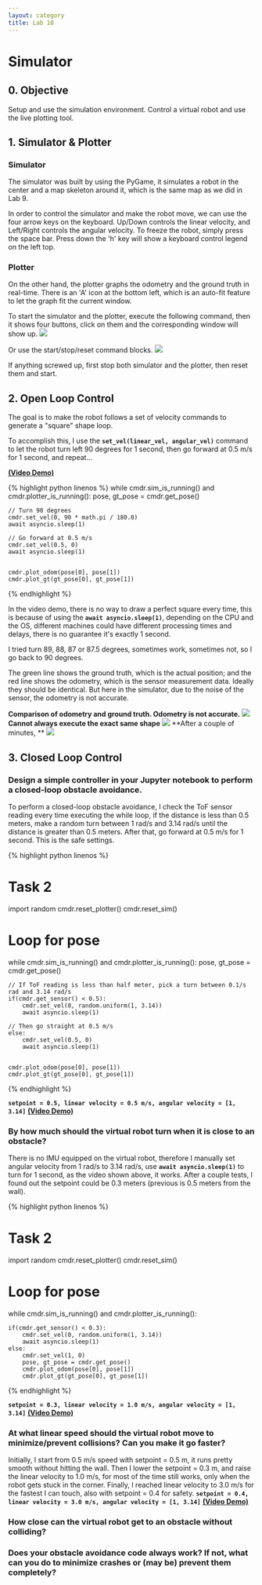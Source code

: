 ```yaml
---
layout: category
title: Lab 10
---
```


# Simulator

## 0. Objective
Setup and use the simulation environment. Control a virtual robot and use the live plotting tool.

## 1. Simulator & Plotter
### Simulator
The simulator was built by using the PyGame, it simulates a robot in the center and a map skeleton around it, which is the same map as we did in Lab 9.

In order to control the simulator and make the robot move, we can use the four arrow keys on the keyboard. Up/Down controls the linear velocity, and Left/Right controls the angular velocity. To freeze the robot, simply press the space bar. Press down the 'h' key will show a keyboard control legend on the left top.

### Plotter
On the other hand, the plotter graphs the odometry and the ground truth in real-time. There is an 'A' icon at the bottom left, which is an auto-fit feature to let the graph fit the current window.


To start the simulator and the plotter, execute the following command, then it shows four buttons, click on them and the corresponding window will show up.
![](https://github.com/soulkun/ECE5960-Fast-Robots/raw/main/labs/10/1.jpg)

Or use the start/stop/reset command blocks.
![](https://github.com/soulkun/ECE5960-Fast-Robots/raw/main/labs/10/2.jpg)


If anything screwed up, first stop both simulator and the plotter, then reset them and start.

## 2. Open Loop Control
The goal is to make the robot follows a set of velocity commands to generate a "square" shape loop.

To accomplish this, I use the **`set_vel(linear_vel, angular_vel)`** command to let the robot turn left 90 degrees for 1 second, then go forward at 0.5 m/s for 1 second, and repeat...

**[(Video Demo)](https://youtu.be/v4pSWZYt0R4)**

{% highlight python linenos %}
while cmdr.sim_is_running() and cmdr.plotter_is_running():
    pose, gt_pose = cmdr.get_pose()
    
    // Turn 90 degrees
    cmdr.set_vel(0, 90 * math.pi / 180.0)
    await asyncio.sleep(1)
    
    // Go forward at 0.5 m/s
    cmdr.set_vel(0.5, 0)
    await asyncio.sleep(1)

    
    cmdr.plot_odom(pose[0], pose[1])
    cmdr.plot_gt(gt_pose[0], gt_pose[1])
{% endhighlight %}

In the video demo, there is no way to draw a perfect square every time, this is because of using the **`await asyncio.sleep(1)`**, depending on the CPU and the OS, different machines could have different processing times and delays, there is no guarantee it's exactly 1 second.

I tried turn 89, 88, 87 or 87.5 degrees, sometimes work, sometimes not, so I go back to 90 degrees.

The green line shows the ground truth, which is the actual position; and the red line shows the odometry, which is the sensor measurement data. Ideally they should be identical. But here in the simulator, due to the noise of the sensor, the odometry is not accurate.

**Comparison of odometry and ground truth. Odometry is not accurate.**
![](https://github.com/soulkun/ECE5960-Fast-Robots/raw/main/labs/10/3.jpg)
**Cannot always execute the exact same shape**
![](https://github.com/soulkun/ECE5960-Fast-Robots/raw/main/labs/10/4.jpg)
**After a couple of minutes, **
![](https://github.com/soulkun/ECE5960-Fast-Robots/raw/main/labs/10/5.jpg)


## 3. Closed Loop Control

### Design a simple controller in your Jupyter notebook to perform a closed-loop obstacle avoidance.
To perform a closed-loop obstacle avoidance, I check the ToF sensor reading every time executing the while loop, if the distance is less than 0.5 meters, make a random turn between 1 rad/s and 3.14 rad/s until the distance is greater than 0.5 meters. After that, go forward at 0.5 m/s for 1 second. This is the safe settings.

{% highlight python linenos %}
# Task 2
import random
cmdr.reset_plotter()
cmdr.reset_sim()

# Loop for pose
while cmdr.sim_is_running() and cmdr.plotter_is_running():
    pose, gt_pose = cmdr.get_pose()
    
    // If ToF reading is less than half meter, pick a turn between 0.1/s rad and 3.14 rad/s
    if(cmdr.get_sensor() < 0.5):
        cmdr.set_vel(0, random.uniform(1, 3.14))
        await asyncio.sleep(1)

    // Then go straight at 0.5 m/s
    else:
        cmdr.set_vel(0.5, 0)
        await asyncio.sleep(1)

    
    cmdr.plot_odom(pose[0], pose[1])
    cmdr.plot_gt(gt_pose[0], gt_pose[1])
{% endhighlight %}

**`setpoint = 0.5, linear velocity = 0.5 m/s, angular velocity = [1, 3.14]`** **[(Video Demo)](https://youtu.be/BQ-BUjWXqn8)**


### By how much should the virtual robot turn when it is close to an obstacle?
There is no IMU equipped on the virtual robot, therefore I manually set angular velocity from 1 rad/s to 3.14 rad/s, use **`await asyncio.sleep(1)`** to turn for 1 second, as the video shown above, it works. After a couple tests, I found out the setpoint could be 0.3 meters (previous is 0.5 meters from the wall).

{% highlight python linenos %}
# Task 2
import random
cmdr.reset_plotter()
cmdr.reset_sim()

# Loop for pose
while cmdr.sim_is_running() and cmdr.plotter_is_running():
    
    
    if(cmdr.get_sensor() < 0.3):
        cmdr.set_vel(0, random.uniform(1, 3.14))
        await asyncio.sleep(1)
    else:
        cmdr.set_vel(1, 0)
        pose, gt_pose = cmdr.get_pose()
        cmdr.plot_odom(pose[0], pose[1])
        cmdr.plot_gt(gt_pose[0], gt_pose[1])
{% endhighlight %}

**`setpoint = 0.3, linear velocity = 1.0 m/s, angular velocity = [1, 3.14]`** **[(Video Demo)](https://youtu.be/VrqTkqzJ4w0)**

### At what linear speed should the virtual robot move to minimize/prevent collisions? Can you make it go faster?
Initially, I start from 0.5 m/s speed with setpoint = 0.5 m, it runs pretty smooth without hitting the wall. Then I lower the setpoint = 0.3 m, and raise the linear velocity to 1.0 m/s, for most of the time still works, only when the robot gets stuck in the corner. Finally, I reached linear velocity to 3.0 m/s for the fastest I can touch, also with setpoint = 0.4 for safety.
**`setpoint = 0.4, linear velocity = 3.0 m/s, angular velocity = [1, 3.14]`** **[(Video Demo)](https://youtu.be/7DCEvugKU_g)**

### How close can the virtual robot get to an obstacle without colliding?

### Does your obstacle avoidance code always work? If not, what can you do to minimize crashes or (may be) prevent them completely?
